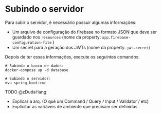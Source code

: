 # Subindo o servidor

Para subir o servidor, é necessário possuir algumas informações:

- Um arquivo de configuração do firebase no formato JSON que deve ser guardado nos `resources` (nome da property: `app.firebase-configuration-file` )
- Um secret para a geração dos JWTs (nome da property: `jwt.secret`)

Depois de ter essas informações, execute os seguintes comandos:

```
# Subindo o banco de dados:
docker-compose up -d database

# Subindo o servidor:
mvn spring-boot:run
```

TODO @zDudaHang:
- Explicar a arq. (O qué um Command / Query / Input / Validator / etc)
- Explicitar as variáveis de ambiente que precisam ser definidas
